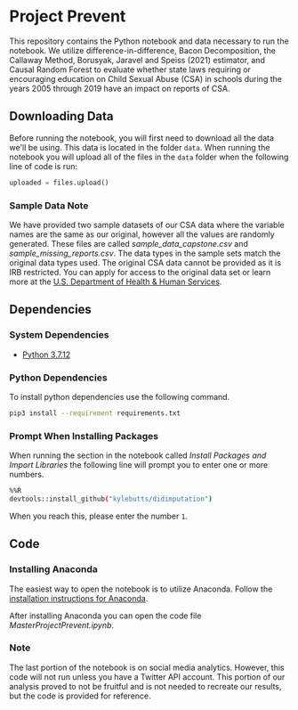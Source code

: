 # Project Prevent

This repository contains the Python notebook and data necessary to run the notebook. We utilize difference-in-difference, Bacon Decomposition, the Callaway Method, Borusyak, Jaravel and Speiss (2021) estimator, and Causal Random Forest to evaluate whether state laws requiring or encouraging education on Child Sexual Abuse (CSA) in schools during the years 2005 through 2019 have an impact on reports of CSA. 

## Downloading Data

Before running the notebook, you will first need to download all the data we'll be using. This data is located in the folder `data`. When running the notebook you will upload all of the files in the `data` folder when the following line of code is run:

```python
uploaded = files.upload()
```

### Sample Data Note

We have provided two sample datasets of our CSA data where the variable names are the same as our original, however all the values are randomly generated. These files are called *sample_data_capstone.csv* and *sample_missing_reports.csv*. The data types in the sample sets match the original data types used. The original CSA data cannot be provided as it is IRB restricted. You can apply for access to the original data set or learn more at the [U.S. Department of Health & Human Services](https://www.acf.hhs.gov/cb/data-research/ncands).


## Dependencies

### System Dependencies

* [Python 3.7.12](https://www.python.org/downloads/release/python-3712/)

### Python Dependencies

To install python dependencies use the following command.

```bash
pip3 install --requirement requirements.txt
```

### Prompt When Installing Packages

When running the section in the notebook called *Install Packages and Import Libraries* the following line will prompt you to enter one or more numbers.

```bash
%%R
devtools::install_github("kylebutts/didimputation")
```

When you reach this, please enter the number `1`.

## Code

### Installing Anaconda

The easiest way to open the notebook is to utilize Anaconda. Follow the [installation instructions for Anaconda](https://www.anaconda.com/products/individual). 

After installing Anaconda you can open the code file *MasterProjectPrevent.ipynb*.

### Note

The last portion of the notebook is on social media analytics. However, this code will not run unless you have a Twitter API account. This portion of our analysis proved to not be fruitful and is not needed to recreate our results, but the code is provided for reference.